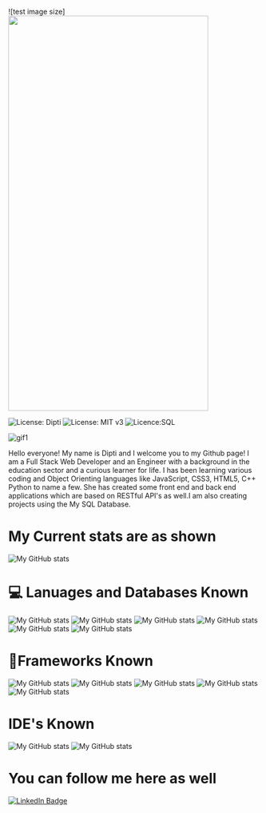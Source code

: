
 ![test image size]<img src="https://media.giphy.com/media/26BRqMxBADwpK2a6Q/giphy.gif" width="400" height="790">

![License: Dipti](https://img.shields.io/badge/Coder-Dipti'sREADME-yellow.svg)
![License: MIT v3](https://img.shields.io/badge/Developer-FullStack-red.svg)
![Licence:SQL](https://img.shields.io/badge/AboutMe-Introduction-green.svg)


![gif1](https://media.giphy.com/media/dVuH1AcZMlOWMnzTAB/giphy.gif)


 Hello everyone! My name is Dipti and I welcome you to my Github page! I am a Full Stack Web Developer and an Engineer with a background in the education sector and a curious learner for life. I has been learning various coding and Object Orienting languages like JavaScript, CSS3, HTML5, C++ Python to name a few. She has created some front end and back end applications which are based on RESTful API's as well.I am also creating projects using the My SQL Database. 

# My Current stats are as shown

![My GitHub stats](https://github-readme-stats.vercel.app/api?username=Dipti2021&show_icons=true&theme=radical)

# 💻 Lanuages and Databases Known 
![My GitHub stats](https://img.shields.io/badge/HTML5-E34F26?style=for-the-badge&logo=html5&logoColor=white)
![My GitHub stats](https://img.shields.io/badge/CSS3-1572B6?style=for-the-badge&logo=css3&logoColor=white)
![My GitHub stats](https://img.shields.io/badge/JavaScript-323330?style=for-the-badge&logo=javascript&logoColor=F7DF1E)
![My GitHub stats](https://img.shields.io/badge/Python-3776AB?style=for-the-badge&logo=python&logoColor=white)
![My GitHub stats](https://img.shields.io/badge/C%2B%2B-00599C?style=for-the-badge&logo=c%2B%2B&logoColor=white)
![My GitHub stats](https://img.shields.io/badge/MySQL-00000F?style=for-the-badge&logo=mysql&logoColor=white)

# 🚀Frameworks Known 
![My GitHub stats](https://img.shields.io/badge/Node.js-43853D?style=for-the-badge&logo=node-dot-js&logoColor=white)
![My GitHub stats](https://img.shields.io/badge/npm-CB3837?style=for-the-badge&logo=npm&logoColor=white)
![My GitHub stats](https://img.shields.io/badge/Express.js-000000?style=for-the-badge&logo=express&logoColor=white)
![My GitHub stats](https://img.shields.io/badge/Bootstrap-563D7C?style=for-the-badge&logo=bootstrap&logoColor=white)
![My GitHub stats](https://img.shields.io/badge/jQuery-0769AD?style=for-the-badge&logo=jquery&logoColor=white)

# IDE's Known
![My GitHub stats](https://img.shields.io/badge/Visual_Studio_Code-0078D4?style=for-the-badge&logo=visual%20studio%20code&logoColor=white)
![My GitHub stats](https://img.shields.io/badge/Arduino_IDE-00979D?style=for-the-badge&logo=arduino&logoColor=white)


# You can follow me here as well
[![LinkedIn Badge](https://img.shields.io/badge/LinkedIn-Profile-informational?style=flat&logo=linkedin&logoColor=white&color=0D76A8)](https://www.linkedin.com/in/dipti-r-868b9b34/)





